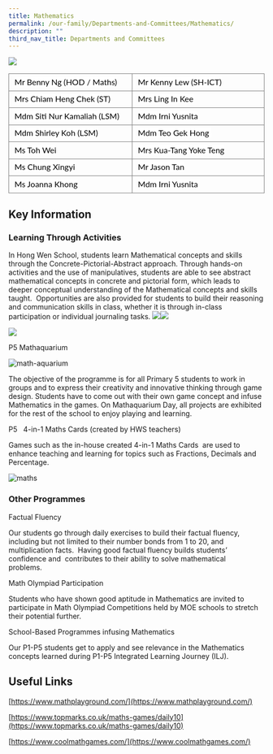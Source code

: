 ```yaml
---
title: Mathematics
permalink: /our-family/Departments-and-Committees/Mathematics/
description: ""
third_nav_title: Departments and Committees
---
```

![](https://lh6.googleusercontent.com/YBYtUSP70F4JRZF5CxfZAe2jIuv535ufTT67Oc8xw9QkAnoDTd8X9ono378YaZzB6FVGD7ti5HaBgE5gOKYxACF5ogBwjUnXeAYYEnfdiCjJt75Kl8KcjibWemdyW4yeZcPLL5JtUUvyS0PAwy4JWjA)

  

<table style="border:none;border-collapse:collapse;"><colgroup><col width="300"><col width="326"></colgroup><tbody><tr style="height:20.25pt"><td style="border-left:solid #808080 1.125pt;border-right:solid #808080 1.125pt;border-bottom:solid #808080 1.125pt;border-top:solid #808080 1.125pt;vertical-align:top;padding:4pt 8pt 4pt 8pt;overflow:hidden;overflow-wrap:break-word;"><p dir="ltr" style="line-height:1.2;margin-top:0pt;margin-bottom:2pt;"><span style="font-size:12pt;font-family:Lato,sans-serif;color:#000000;background-color:#ffffff;font-weight:400;font-style:normal;font-variant:normal;text-decoration:none;vertical-align:baseline;white-space:pre;white-space:pre-wrap;">Mr Benny Ng (HOD / Maths)</span></p></td><td style="border-left:solid #808080 1.125pt;border-right:solid #808080 1.125pt;border-bottom:solid #808080 1.125pt;border-top:solid #808080 1.125pt;vertical-align:top;padding:4pt 8pt 4pt 8pt;overflow:hidden;overflow-wrap:break-word;"><p dir="ltr" style="line-height:1.2;margin-top:0pt;margin-bottom:2pt;"><span style="font-size:12pt;font-family:Lato,sans-serif;color:#000000;background-color:#ffffff;font-weight:400;font-style:normal;font-variant:normal;text-decoration:none;vertical-align:baseline;white-space:pre;white-space:pre-wrap;">Mr Kenny Lew (SH-ICT)</span></p></td></tr><tr style="height:20.25pt"><td style="border-left:solid #808080 1.125pt;border-right:solid #808080 1.125pt;border-bottom:solid #808080 1.125pt;border-top:solid #808080 1.125pt;vertical-align:top;padding:4pt 8pt 4pt 8pt;overflow:hidden;overflow-wrap:break-word;"><p dir="ltr" style="line-height:1.2;margin-top:0pt;margin-bottom:2pt;"><span style="font-size:12pt;font-family:Lato,sans-serif;color:#000000;background-color:#ffffff;font-weight:400;font-style:normal;font-variant:normal;text-decoration:none;vertical-align:baseline;white-space:pre;white-space:pre-wrap;">Mrs Chiam Heng Chek (ST)</span></p></td><td style="border-left:solid #808080 1.125pt;border-right:solid #808080 1.125pt;border-bottom:solid #808080 1.125pt;border-top:solid #808080 1.125pt;vertical-align:top;padding:4pt 8pt 4pt 8pt;overflow:hidden;overflow-wrap:break-word;"><p dir="ltr" style="line-height:1.2;margin-top:0pt;margin-bottom:2pt;"><span style="font-size:12pt;font-family:Lato,sans-serif;color:#000000;background-color:#ffffff;font-weight:400;font-style:normal;font-variant:normal;text-decoration:none;vertical-align:baseline;white-space:pre;white-space:pre-wrap;">Mrs Ling In Kee</span></p></td></tr><tr style="height:20.25pt"><td style="border-left:solid #808080 1.125pt;border-right:solid #808080 1.125pt;border-bottom:solid #808080 1.125pt;border-top:solid #808080 1.125pt;vertical-align:top;padding:4pt 8pt 4pt 8pt;overflow:hidden;overflow-wrap:break-word;"><p dir="ltr" style="line-height:1.2;margin-top:0pt;margin-bottom:2pt;"><span style="font-size:12pt;font-family:Lato,sans-serif;color:#000000;background-color:#ffffff;font-weight:400;font-style:normal;font-variant:normal;text-decoration:none;vertical-align:baseline;white-space:pre;white-space:pre-wrap;">Mdm Siti Nur Kamaliah (LSM)</span></p></td><td style="border-left:solid #808080 1.125pt;border-right:solid #808080 1.125pt;border-bottom:solid #808080 1.125pt;border-top:solid #808080 1.125pt;vertical-align:top;padding:4pt 8pt 4pt 8pt;overflow:hidden;overflow-wrap:break-word;"><p dir="ltr" style="line-height:1.2;margin-top:0pt;margin-bottom:2pt;"><span style="font-size:12pt;font-family:Lato,sans-serif;color:#000000;background-color:#ffffff;font-weight:400;font-style:normal;font-variant:normal;text-decoration:none;vertical-align:baseline;white-space:pre;white-space:pre-wrap;">Mdm Irni Yusnita</span></p></td></tr><tr style="height:20.25pt"><td style="border-left:solid #808080 1.125pt;border-right:solid #808080 1.125pt;border-bottom:solid #808080 1.125pt;border-top:solid #808080 1.125pt;vertical-align:top;padding:4pt 8pt 4pt 8pt;overflow:hidden;overflow-wrap:break-word;"><p dir="ltr" style="line-height:1.2;margin-top:0pt;margin-bottom:2pt;"><span style="font-size:12pt;font-family:Lato,sans-serif;color:#000000;background-color:#ffffff;font-weight:400;font-style:normal;font-variant:normal;text-decoration:none;vertical-align:baseline;white-space:pre;white-space:pre-wrap;">Mdm Shirley Koh (LSM)</span></p></td><td style="border-left:solid #808080 1.125pt;border-right:solid #808080 1.125pt;border-bottom:solid #808080 1.125pt;border-top:solid #808080 1.125pt;vertical-align:top;padding:4pt 8pt 4pt 8pt;overflow:hidden;overflow-wrap:break-word;"><p dir="ltr" style="line-height:1.2;margin-top:0pt;margin-bottom:2pt;"><span style="font-size:12pt;font-family:Lato,sans-serif;color:#000000;background-color:#ffffff;font-weight:400;font-style:normal;font-variant:normal;text-decoration:none;vertical-align:baseline;white-space:pre;white-space:pre-wrap;">Mdm Teo Gek Hong&nbsp;</span></p></td></tr><tr style="height:20.25pt"><td style="border-left:solid #808080 1.125pt;border-right:solid #808080 1.125pt;border-bottom:solid #808080 1.125pt;border-top:solid #808080 1.125pt;vertical-align:top;padding:4pt 8pt 4pt 8pt;overflow:hidden;overflow-wrap:break-word;"><p dir="ltr" style="line-height:1.2;margin-top:0pt;margin-bottom:2pt;"><span style="font-size:12pt;font-family:Lato,sans-serif;color:#000000;background-color:#ffffff;font-weight:400;font-style:normal;font-variant:normal;text-decoration:none;vertical-align:baseline;white-space:pre;white-space:pre-wrap;">Ms Toh Wei</span></p></td><td style="border-left:solid #808080 1.125pt;border-right:solid #808080 1.125pt;border-bottom:solid #808080 1.125pt;border-top:solid #808080 1.125pt;vertical-align:top;padding:4pt 8pt 4pt 8pt;overflow:hidden;overflow-wrap:break-word;"><p dir="ltr" style="line-height:1.2;margin-top:0pt;margin-bottom:2pt;"><span style="font-size:12pt;font-family:Lato,sans-serif;color:#000000;background-color:#ffffff;font-weight:400;font-style:normal;font-variant:normal;text-decoration:none;vertical-align:baseline;white-space:pre;white-space:pre-wrap;">Mrs Kua-Tang Yoke Teng</span></p></td></tr><tr style="height:20.25pt"><td style="border-left:solid #808080 1.125pt;border-right:solid #808080 1.125pt;border-bottom:solid #808080 1.125pt;border-top:solid #808080 1.125pt;vertical-align:top;padding:4pt 8pt 4pt 8pt;overflow:hidden;overflow-wrap:break-word;"><p dir="ltr" style="line-height:1.2;margin-top:0pt;margin-bottom:2pt;"><span style="font-size:12pt;font-family:Lato,sans-serif;color:#000000;background-color:#ffffff;font-weight:400;font-style:normal;font-variant:normal;text-decoration:none;vertical-align:baseline;white-space:pre;white-space:pre-wrap;">Ms Chung Xingyi</span></p></td><td style="border-left:solid #808080 1.125pt;border-right:solid #808080 1.125pt;border-bottom:solid #808080 1.125pt;border-top:solid #808080 1.125pt;vertical-align:top;padding:4pt 8pt 4pt 8pt;overflow:hidden;overflow-wrap:break-word;"><p dir="ltr" style="line-height:1.2;margin-top:0pt;margin-bottom:2pt;"><span style="font-size:12pt;font-family:Lato,sans-serif;color:#000000;background-color:#ffffff;font-weight:400;font-style:normal;font-variant:normal;text-decoration:none;vertical-align:baseline;white-space:pre;white-space:pre-wrap;">Mr Jason Tan</span></p></td></tr><tr style="height:20.25pt"><td style="border-left:solid #808080 1.125pt;border-right:solid #808080 1.125pt;border-bottom:solid #808080 1.125pt;border-top:solid #808080 1.125pt;vertical-align:top;padding:4pt 8pt 4pt 8pt;overflow:hidden;overflow-wrap:break-word;"><p dir="ltr" style="line-height:1.2;margin-top:0pt;margin-bottom:2pt;"><span style="font-size:12pt;font-family:Lato,sans-serif;color:#000000;background-color:#ffffff;font-weight:400;font-style:normal;font-variant:normal;text-decoration:none;vertical-align:baseline;white-space:pre;white-space:pre-wrap;">Ms Joanna Khong</span></p></td><td style="border-left:solid #808080 1.125pt;border-right:solid #808080 1.125pt;border-bottom:solid #808080 1.125pt;border-top:solid #808080 1.125pt;vertical-align:top;padding:4pt 8pt 4pt 8pt;overflow:hidden;overflow-wrap:break-word;"><p dir="ltr" style="line-height:1.2;margin-top:0pt;margin-bottom:2pt;"><span style="font-size:12pt;font-family:Lato,sans-serif;color:#000000;background-color:#ffffff;font-weight:400;font-style:normal;font-variant:normal;text-decoration:none;vertical-align:baseline;white-space:pre;white-space:pre-wrap;">Mdm Irni Yusnita&nbsp;</span></p></td></tr></tbody></table>

  
  
  
  
  
  
  

Key Information
---------------

  

### Learning Through Activities

  

In Hong Wen School, students learn Mathematical concepts and skills through the Concrete-Pictorial-Abstract approach. Through hands-on activities and the use of manipulatives, students are able to see abstract mathematical concepts in concrete and pictorial form, which leads to deeper conceptual understanding of the Mathematical concepts and skills taught.  Opportunities are also provided for students to build their reasoning and communication skills in class, whether it is through in-class participation or individual journaling tasks. ![](https://lh4.googleusercontent.com/GbeWN85vHtz9DHVNRS1KtB7w2AVldX07LYJpLOXwRody-JE5f5kiuejJmkIyEsOBoT3Wj_i4Y8mkVenfJYK4hMVFdT8_WRgYkULGkBUOchAUWfqUdTa7eUpusd1RgKXRBcs1SFmAkXLNj2NFqcTeGDU)![](https://lh4.googleusercontent.com/r833vdLvZ7xxEsFsiPkIUR9ouY-Cs-Ld_jZWMmzzHCSCXaexaMHsg6a1StMfBsuN0mZMcNY2cj2yBo8498BWI7f4ccHPAlMkUeKTLzBjGdN0TVA7q3Y6qpsKO7h1mR_14MuXvIPzLjjOhb5sDmGcwwo)

  

  
  
  
  
  
![](https://lh4.googleusercontent.com/N7cPatywUAZ-AjJ2j-XcCKqMQkZRmK92YWyFRBrxVhIkZkzAflmwIVpm14vl0qaAX1V1a83VhOoBhwd-osCdcZFnyOiA7Pzwdv5UCB_4HxNEw_lt-_MzN_yC8n0OuiD4rx_5AAcHFQaalqMl4pfOmeA)  
  
  
  
  
  
  
  
  
  
  
  
  
  
  
  
  
  
  
  
  
  
  
  
  
  

P5 Mathaquarium

![math-aquarium](https://lh6.googleusercontent.com/o_wRUobuSaq0c4lNzSAAgVvdH5QUQqo9hDRGoQml0sky2JP7S2KN5ewSO_Fb_-h7KDGifY2cF6sT5VQVNEOFUkpJzy1C4xSWhPtFUiz-Q6iXTpM96ev9XUTcHuD1boz5JlwpOm2Uw-ABxl6TRsbY3deYZ6VFTWK8)

  

The objective of the programme is for all Primary 5 students to work in groups and to express their creativity and innovative thinking through game design. Students have to come out with their own game concept and infuse Mathematics in the games. On Mathaquarium Day, all projects are exhibited for the rest of the school to enjoy playing and learning.

  
  
  
  
  
  
  

P5   4-in-1 Maths Cards (created by HWS teachers)

  

Games such as the in-house created 4-in-1 Maths Cards  are used to enhance teaching and learning for topics such as Fractions, Decimals and Percentage.

![maths](https://lh6.googleusercontent.com/yRhswqs2xqeXLgWPBEq6eBLuix4J71i-89A8ZMwqSft7oG7S6HKPfx4LToI5RcnN0NZZ7qpLXQWqi4FKzSNRQxSz-hSv1HDmFgc-BQkxWXEELxRUNfheckprZuIbSjI78c1Xy4apRe2FtpaDRZSALvgYTbC-lAXz)

  
  

### Other Programmes

  

Factual Fluency

Our students go through daily exercises to build their factual fluency, including but not limited to their number bonds from 1 to 20, and multiplication facts.  Having good factual fluency builds students’ confidence and  contributes to their ability to solve mathematical problems.  

  

Math Olympiad Participation 

  

Students who have shown good aptitude in Mathematics are invited to participate in Math Olympiad Competitions held by MOE schools to stretch their potential further.

School-Based Programmes infusing Mathematics

  

Our P1-P5 students get to apply and see relevance in the Mathematics concepts learned during P1-P5 Integrated Learning Journey (ILJ).

  
  

Useful Links
------------

[https://www.mathplayground.com/](https://www.mathplayground.com/)

[https://www.topmarks.co.uk/maths-games/daily10](https://www.topmarks.co.uk/maths-games/daily10)

[https://www.coolmathgames.com/](https://www.coolmathgames.com/)
